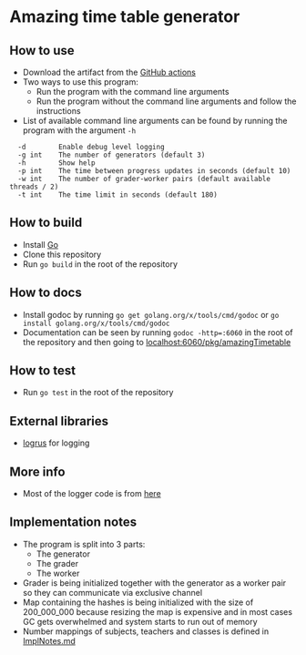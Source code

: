 # Amazing time table generator
## How to use
- Download the artifact from the [GitHub actions](https://github.com/Liko05/amazingTimetable/actions)
- Two ways to use this program:
    - Run the program with the command line arguments
    - Run the program without the command line arguments and follow the instructions
- List of available command line arguments can be found by running the program with the argument `-h`
````
  -d        Enable debug level logging
  -g int    The number of generators (default 3)
  -h        Show help
  -p int    The time between progress updates in seconds (default 10)
  -w int    The number of grader-worker pairs (default available threads / 2)
  -t int    The time limit in seconds (default 180)
  ````
## How to build
- Install [Go](https://golang.org/)
- Clone this repository
- Run `go build` in the root of the repository
## How to docs
- Install godoc by running `go get golang.org/x/tools/cmd/godoc` or `go install golang.org/x/tools/cmd/godoc`
- Documentation can be seen by running `godoc -http=:6060` in the root of the repository and then going to [localhost:6060/pkg/amazingTimetable](http://localhost:6060/pkg/amazingTimetable/)
## How to test
- Run `go test` in the root of the repository
## External libraries
- [logrus](https://github.com/sirupsen/logrus) for logging
## More info
- Most of the logger code is from [here](https://stackoverflow.com/questions/48971780/how-to-change-the-format-of-log-output-in-logrus)
## Implementation notes
- The program is split into 3 parts:
    - The generator
    - The grader
    - The worker
- Grader is being initialized together with the generator as a worker pair so they can communicate via exclusive channel
- Map containing the hashes is being initialized with the size of 200_000_000 because resizing the map is expensive and in most cases GC gets overwhelmed and system starts to run out of memory
- Number mappings of subjects, teachers and classes is defined in [ImplNotes.md](ImplNotes.md)